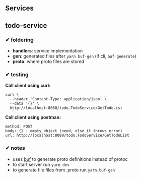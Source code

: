 ## Services

## todo-service
### ✔ foldering
- **handlers**: service implementation
- **gen**: generated files after `yarn buf-gen` (if cli, `buf generate`) 
- **proto**: where proto files are stored

### ✔ testing
**Call client using curl:**
```
curl \
  --header 'Content-Type: application/json' \
  --data '{}' \
  http://localhost:8080/todo.TodoService/GetTodoList
```
  
**Call client using postman:**
```
method: POST
body: {} - empty object (need, else it throws error)
url: http://localhost:8080/todo.TodoService/GetTodoList
```

### ✔ notes
- uses [buf](https://buf.build/docs/) to generate proto definitions instead of protoc
- to start server run `yarn dev`
- to generate file files from .proto run `yarn buf-gen`
